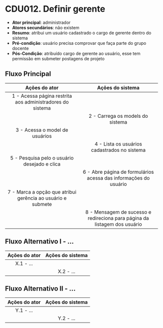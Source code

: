 # CDU012. Definir gerente

- **Ator principal**: administrador
- **Atores secundários**: não existem
- **Resumo**: atribui um usuário cadastrado o cargo de gerente dentro do sistema
- **Pré-condição**: usuário precisa comprovar que faça parte do grupo docente
- **Pós-Condição**: atribuído cargo de gerente ao usuário, esse tem permissão em submeter postagens de projeto

## Fluxo Principal
| Ações do ator | Ações do sistema |
| :-----------------: | :-----------------: | 
| 1 - Acessa página restrita aos administradores do sistema | |  
| | 2 - Carrega os models do sistema |
| 3 - Acessa o model de usuários | | 
| | 4 - Lista os usuários cadastrados no sistema |
| 5 - Pesquisa pelo o usuário desejado e clica | | 
| | 6 - Abre página de formulários acessa das informações do usuário |
| 7 - Marca a opção que atribui gerência ao usuário e submete | |
| | 8 - Mensagem de sucesso e redireciona para página da listagem dos usuário |

## Fluxo Alternativo I - ...
| Ações do ator | Ações do sistema |
| :-----------------: |:-----------------: | 
| X.1 - ... | |  
| | X.2 - ... |

## Fluxo Alternativo II - ...
| Ações do ator | Ações do sistema |
| :-----------------: | :-----------------: | 
| Y.1 - ... | |  
| | Y.2 - ... |  
